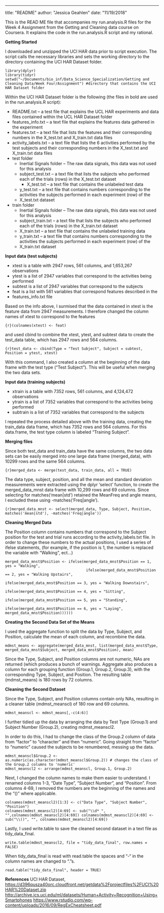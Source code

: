 ---
title: "README"
author: "Jessica Geahlen"
date: "11/19/2018"

This is the READ ME file that accompanies my run.analysis.R files for the Week 4 Assignment from the Getting and Cleaning data course on Coursera. It explains the code in the run.analysis.R script and my rational.


**Getting Started**

I downloaded and unzipped the UCI HAR data prior to script execution. 
The script calls the necessary libraries and sets the working directory to the directory containing the UCI HAR Dataset folder. 

```{r}
library(dplyr)
library(tidyr)
setwd("~/Documents/bio_inf/Data_Science_Specialization/Getting and Cleaning Data/Week Four/Assignment") #directory that contains the UCI HAR Dataset folder
```

Within the UCI HAR Dataset folder is the following (the files in bold are used in the run.analysis.R script):

* README.txt – a test file that explains the UCL HAR experiments and data files contained within the UCL HAR Dataset folder
* features_info.txt – a text file that explains the features data gathered in the experiment
* features.txt – a text file that lists the features and their corresponding numbers in the X_test.txt and X_train.txt data files 
* activity_labels.txt – a text file that lists the 6 activities performed by the test subjects and their corresponding numbers in the X_test.txt and X_train.txt data files
* test folder
  + Inertial Signals folder – The raw data signals, this data was not used for this analysis
  + subject_test.txt – a text file that lists the subjects who performed each of the trials (rows) in the X_test.txt dataset
	+ X_test.txt – a text file that contains the unlabeled test data
  + y_test.txt – a text file that contains numbers corresponding to the activities the subjects performed in each experiment (row) of the              
  + X_test.txt dataset
* train folder
  + Inertial Signals folder – The raw data signals, this data was not used for this analysis
  + subject_train.txt – a text file that lists the subjects who performed each of the trials (rows) in the X_train.txt dataset
  + X_train.txt – a text file that contains the unlabeled training data
  + y_train.txt – a text file that contains numbers corresponding to the activities the subjects performed in each experiment (row) of the
  + X_train.txt dataset


**Input data (test subjects)**

* xtest is a table with 2947 rows, 561 columns, and 1,653,267 observations
* ytest is a list of 2947 variables that correspond to the activities being performed
* subtest is a list of 2947 variables that correspond to the subjects
* feat is a list with 561 variables that correspond features described in the 
* features_info.txt file

Based on the info above, I surmised that the data contained in xtest is the feature data from 2947 measurements. I therefore changed the column names of xtest to correspond to the features

```{r}(colnames(xtest) <- feat)``` 

and used cbind to combine the xtest, ytest, and subtest data to create the test_data table, which has 2947 rows and 564 columns.

```{r}test_data <- cbind(Type = "Test Subject", Subject = subtest, Position = ytest, xtest)```

With this command, I also created a column at the beginning of the data frame with the test type (“Test Subject”). This will be useful when merging the two data sets. 


**Input data (training subjects)**

* xtrain is a table with 7352 rows, 561 columns, and 4,124,472 observations
* ytrain is a list of 7352 variables that correspond to the activities being performed
* subtrain is a list of 7352 variables that correspond to the subjects

I repeated the process detailed above with the training data, creating the train_data data frame, which has 7352 rows and 564 columns. For this data.frame, the test type column is labeled “Training Subject”.


**Merging files**

Since both test_data and train_data have the same columns, the two data sets can be easily merged into one large data frame (merged_data), with 10299 rows and the same 564 columns. 

```{r}merged_data <- merge(test_data, train_data, all = TRUE)```

The data type, subject, position, and all the mean and standard deviation measurements were extracted using the dplyr ‘select’ function, to create the merged_data_mnst data frame with 10,299 rows and 69 columns. Since selecting for matches(‘mean|std’) retained the MeanFreq and angle means, I excluded these using -matches(‘Freq|angle’).

```{r}merged_data_mnst <- select(merged_data, Type, Subject, Position, matches('mean|std'), -matches('Freq|angle'))```


**Cleaning Merged Data**

The Position column contains numbers that correspond to the Subject position for the test and trial runs according to the activity_labels.txt file. In order to change these numbers to the actual positions, I used a series of ifelse statements, (for example, if the position is 1, the number is replaced the variable with “Walking”, ect…)

```{r}
merged_data_mnst$Position <- ifelse(merged_data_mnst$Position == 1, yes = "Walking",
                                     ifelse(merged_data_mnst$Position == 2, yes = "Walking Upstairs",
                                            ifelse(merged_data_mnst$Position == 3, yes = "Walking Downstairs",
                                                   ifelse(merged_data_mnst$Position == 4, yes = "Sitting",
                                                          ifelse(merged_data_mnst$Position == 5, yes = "Standing", 
                                                                 ifelse(merged_data_mnst$Position == 6, yes = "Laying", merged_data_mnst$Position))))))
```


**Creating the Second Data Set of the Means**

I used the aggregate function to split the data by Type, Subject, and Position, calculate the mean of each column, and recombine the data. 

```{r} 
mdmst_means <- aggregate(merged_data_mnst, list(merged_data_mnst$Type, merged_data_mnst$Subject, merged_data_mnst$Position), mean)
```

Since the Type, Subject, and Position columns are not numeric, NAs are returned (which produces a bunch of warnings. Aggregate also produces a column for each grouping function (Group.1, Group.2, Group.3), with the corresponding Type, Subject, and Position. The resulting table (mdmst_means) is 180 rows by 72 columns. 

**Cleaning the Second Dataset**

Since the Type, Subject, and Position columns contain only NAs, resulting in a cleaner table (mdmst_meanscl) of 180 row and 69 columns. 

```{r}
mdmst_meanscl <- mdmst_means[,-c(4:6)]
```

I further tidied up the data by arranging the data by Test Type (Group.1) and Subject Number (Group.2), creating mdmst_meanscl2. 

In order to do this, I had to change the class of the Group.2 column of data from “factor” to “character” and then “numeric”. Going straight from “factor” to “numeric” caused the subjects to be renumbered, messing up the data.

```{r}
mdmst_meanscl$Group.2 <- as.numeric(as.character(mdmst_meanscl$Group.2)) # changes the class of the Group.2 columns to 'numeric'
mdmst_meanscl2 <- arrange(mdmst_meanscl, Group.1, Group.2)
```

Next, I changed the column names to make them easier to understand. I renamed columns 1-3, “Date Type”, “Subject Number”, and “Position”. From columns 4-69, I removed the numbers are the beginning of the names and the “()” where applicable.

```{r}
colnames(mdmst_meanscl2)[1:3] <- c("Data Type", "Subject Number", "Position") 
colnames(mdmst_meanscl2)[4:69] <- sub("\\d* ", "",colnames(mdmst_meanscl2)[4:69]) colnames(mdmst_meanscl2)[4:69] <- sub("\\()", "", colnames(mdmst_meanscl2)[4:69])
```
Lastly, I used write.table to save the cleaned second dataset in a text file as tidy_data_final. 

```{r}
write.table(mdmst_meanscl2, file = "tidy_data_final", row.names = FALSE)
```

When tidy_data_final is read with read.table the spaces and “-“ in the column names are changed to “.”s. 
```{r}
read.table("tidy_data_final", header = TRUE)
```


**References**
UCI HAR Dataset, https://d396qusza40orc.cloudfront.net/getdata%2Fprojectfiles%2FUCI%20HAR%20Dataset.zip
http://archive.ics.uci.edu/ml/datasets/Human+Activity+Recognition+Using+Smartphones
https://www.rstudio.com/wp-content/uploads/2016/09/RegExCheatsheet.pdf







